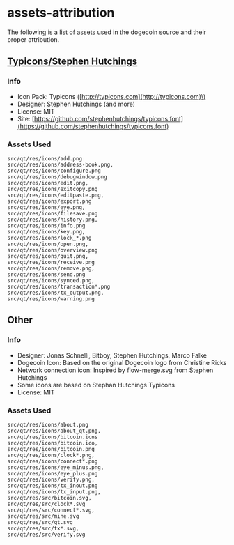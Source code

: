 # assets-attribution

The following is a list of assets used in the dogecoin source and their proper attribution.

## [Typicons/Stephen Hutchings](http://typicons.com)

### Info

* Icon Pack: Typicons \([http://typicons.com](http://typicons.com)\)
* Designer: Stephen Hutchings \(and more\)
* License: MIT
* Site: [https://github.com/stephenhutchings/typicons.font](https://github.com/stephenhutchings/typicons.font)

### Assets Used

```text
src/qt/res/icons/add.png
src/qt/res/icons/address-book.png,
src/qt/res/icons/configure.png
src/qt/res/icons/debugwindow.png
src/qt/res/icons/edit.png,
src/qt/res/icons/exitcopy.png
src/qt/res/icons/editpaste.png,
src/qt/res/icons/export.png
src/qt/res/icons/eye.png,
src/qt/res/icons/filesave.png
src/qt/res/icons/history.png,
src/qt/res/icons/info.png
src/qt/res/icons/key.png,
src/qt/res/icons/lock_*.png
src/qt/res/icons/open.png,
src/qt/res/icons/overview.png
src/qt/res/icons/quit.png,
src/qt/res/icons/receive.png
src/qt/res/icons/remove.png,
src/qt/res/icons/send.png
src/qt/res/icons/synced.png,
src/qt/res/icons/transaction*.png
src/qt/res/icons/tx_output.png,
src/qt/res/icons/warning.png
```

## Other

### Info

* Designer: Jonas Schnelli, Bitboy, Stephen Hutchings, Marco Falke
* Dogecoin Icon: Based on the original Dogecoin logo from Christine Ricks
* Network connection icon: Inspired by flow-merge.svg from Stephen Hutchings
* Some icons are based on Stephan Hutchings Typicons
* License: MIT

### Assets Used

```text
src/qt/res/icons/about.png
src/qt/res/icons/about_qt.png,
src/qt/res/icons/bitcoin.icns
src/qt/res/icons/bitcoin.ico,
src/qt/res/icons/bitcoin.png
src/qt/res/icons/clock*.png,
src/qt/res/icons/connect*.png
src/qt/res/icons/eye_minus.png,
src/qt/res/icons/eye_plus.png
src/qt/res/icons/verify.png,
src/qt/res/icons/tx_inout.png
src/qt/res/icons/tx_input.png,
src/qt/res/src/bitcoin.svg,
src/qt/res/src/clock*.svg
src/qt/res/src/connect*.svg,
src/qt/res/src/mine.svg
src/qt/res/src/qt.svg
src/qt/res/src/tx*.svg,
src/qt/res/src/verify.svg
```


